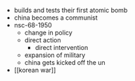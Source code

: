 - builds and tests their first atomic bomb
- china becomes a communist
- nsc-68-1950
	- change in policy
	- direct action
		- direct intervention
	- expansion of military
	- china gets kicked off the un
- [[korean war]]